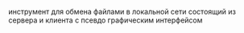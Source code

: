 инструмент для обмена файлами в локальной сети состоящий из сервера и клиента с псевдо графическим интерфейсом 
